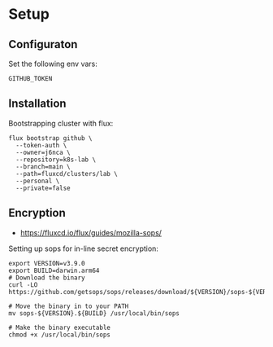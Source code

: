 # Setup

## Configuraton

Set the following env vars:

```
GITHUB_TOKEN
```

## Installation
 
Bootstrapping cluster with flux:

```
flux bootstrap github \
  --token-auth \
  --owner=j6nca \
  --repository=k8s-lab \
  --branch=main \
  --path=fluxcd/clusters/lab \
  --personal \
  --private=false
```

## Encryption

- https://fluxcd.io/flux/guides/mozilla-sops/

Setting up sops for in-line secret encryption:

```
export VERSION=v3.9.0
export BUILD=darwin.arm64
# Download the binary
curl -LO https://github.com/getsops/sops/releases/download/${VERSION}/sops-${VERSION}.${BUILD}

# Move the binary in to your PATH
mv sops-${VERSION}.${BUILD} /usr/local/bin/sops

# Make the binary executable
chmod +x /usr/local/bin/sops
```